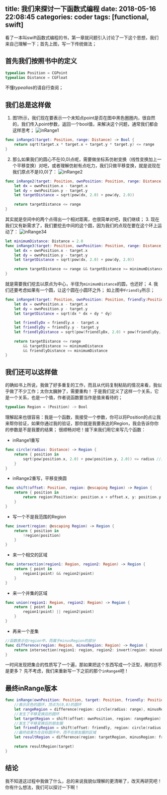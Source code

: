 title: 我们来探讨一下函数式编程
date: 2018-05-16 22:08:45
categories: coder
tags: [functional, swift]
-----------

看了一本叫swift函数式编程的书，第一章就问题引入讨论了一下这个思想，我们来自己理解一下；首先上图，写一下传统做法；
<!-- more -->

## 首先我们按照书中的定义

```swift
typealias Position = CGPoint
typealias Distance = CGFloat
```
不懂*typealias*的请自行查阅；

## 我们总是这样做

1. 图1所示，我们现在要表示一个未知点point是否在图中黑色圈圈内，很自然的，我们传入point参数，返回一个bool值，来解决这个问题，通常我们都会这样思考；
![inRange1][1]
```swift
func inRange1(target: Position, range: Distance) -> Bool {
    return sqrt(target.x * target.x + target.y * target.y) <= range
}
```
2. 那么如果我们的圆心不在(0,0)点呢，需要做坐标系仿射变换（线性变换加上一个平移变换）对吧，或者理解仿射有点吃力，我们只做平移变换，就是说现在我们原点不是(0,0)了：
![inRange2][2]
```swift
func inRange2(target: Position, ownPosition: Position, range: Distance) -> Bool {
    let dx = ownPosition.x - target.x
    let dy = ownPosition.y - target.y
    let targetDistance = sqrt(pow(dx, 2.0) + pow(dy, 2.0))
    
    return targetDistance <= range
}
```
其实就是空间中的两个点得出一个相对距离，也很简单对吧，我们继续；
3. 现在我们又有新需求了，我们要挖去中间的这个圆，因为我们的点现在要在这个环上运动了：
![inRange34][3]
```swift
let minimumDistance: Distance = 2.0
func inRange3(target: Position, ownPosition: Position, range: Distance) -> Bool {
    let dx = ownPosition.x - target.x
    let dy = ownPosition.y - target.y
    let targetDistance = sqrt(pow(dx, 2.0) + pow(dy, 2.0))
    
    return targetDistance <= range && targetDistance >= minimumDistance
}
```
就是需要我们挖去以原点为中心，半径为`minimumDistance`的圆，也还好；
4. 我们还要考虑如果有一个圆，让这个圆在小圆环之外；
如上图中`Friendly`所示；
```swift
func inRange4(target: Position, ownPosition: Position, friendly:Position, range: Distance) -> Bool {
    let dx = ownPosition.x - target.x
    let dy = ownPosition.y - target.y
    let targetDistance = sqrt(dx * dx + dy * dy)
    
    let friendlyDx = friendly.x - target.x
    let friendlyDy = friendly.y - target.y
    let friendlyDistance = sqrt(pow(friendlyDx, 2.0) + pow(friendlyDy, 2.0))
    
    return targetDistance <= range
        && targetDistance >= minimumDistance
        && friendlyDistance >= minimumDistance
}
```

## 我们还可以这样做
的确如书上所说，我做了好多重复的工作，而且从代码复制粘贴的情况来看，我似乎做了不少工作；太你太臃肿了，需要重构！
于是我们定义了这样一个关系，它是一个关系，也是一个值，作者说函数要当作是值来看待的；
```swift
typealias Region = (Position) -> Bool
```
理解起来也很容易：我是一个函数，我接受一个参数，你可以将Position的点让我来帮你验证，如果你通过我的验证，那你就是我要表达的Region，我会告诉你你的参数是不是我要的结果；
很顺畅对吧！接下来我们用它来写几个函数：

* inRange1重写
```swift
func circle(radius: Distance) -> Region {
    return { position in
        sqrt(pow(position.x, 2.0) + pow(position.y, 2.0)) <= radius //这不加 return 竟然也可以
    }
}
```
* inRange2重写，平移变换圆
```swift
func shift(offset: Position, region: @escaping Region) -> Region {
    return { position in
        return region(Position(x: position.x + offset.x, y: position.y + offset.y))
    }
}
```
* 写一个不是我范围的Region
```swift
func invert(region: @escaping Region) -> Region {
    return { position in
        !region(position)
    }
}
```
* 来一个相交的区域
```swift
func intersection(region1: Region, region2: Region) -> Region {
    return { point in
        region1(point) && region2(point)
    }
}
```
* 来一个并集的区域
```swift
func union(region1: Region, region2: Region) -> Region {
    return { point in
        region1(point) || region2(point)
    }
}
```
* 再来一个差集
```swift
//函数表示在region中，而属于minusRegion的部分
func difference(region: Region, minusRegion: Region) -> Region {
    return intersection(region1: region, region2: invert(region: minusRegion))
}
```
一时间发现把集合的性质写了一个遍，那如果把这个东西写成一个泛型，用的岂不是更多？
先不考虑，我们来重新写一下之前的那个`inRange4`吧！

## 最终inRange版本

```swift
func inRange(ownPosition: Position, target: Position, friendly: Position, range: Distance) -> Bool {
    //表示灰色的圆环，顶点为(0,0)的圆环
    let rangeRegion = difference(region: circle(radius: range), minusRegion: circle(radius: minimumDistance))
    //发生了平移变换后的圆环
    let targetRegion = shift(offset: ownPosition, region: rangeRegion)
    //发生了平移变换后的朋友圈
    let friendlyRegion = shift(offset: friendly, region: circle(radius: minimumDistance))
    //最终结果为在目标圆环中，而不在朋友圈的区域
    let resultRegion = difference(region: targetRegion, minusRegion: friendlyRegion)
    
    return resultRegion(target)
}
```

## 结论
我不知道这过程中我做了什么，总的来说我貌似理解的更清晰了，改天再研究吧！你有什么想法，我们可以探讨一下啊！


  [1]: http://static.zybuluo.com/usiege/ku12muk4e3itce31patxdjdu/291212487821245.png
  [2]: http://static.zybuluo.com/usiege/flzxd5sm0yjsedvsaiuwo31p/291235402204895.png
  [3]: http://static.zybuluo.com/usiege/40zqog5p3vesuuk375hzg7iz/291247102209096.png
